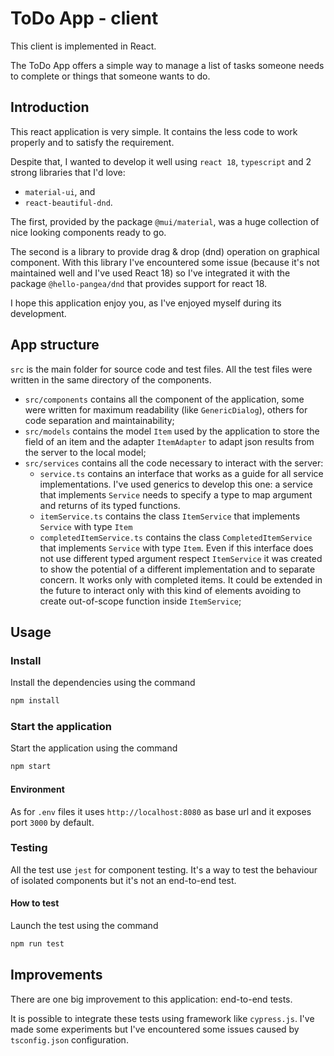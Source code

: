 # ToDo App - client

This client is implemented in React.

The ToDo App offers a simple way to manage a list of tasks someone needs to complete or things that someone wants to do.

## Introduction
This react application is very simple. It contains the less code to work properly and to satisfy the requirement.

Despite that, I wanted to develop it well using `react 18`, `typescript` and 2 strong libraries that I'd love:

- `material-ui`, and
- `react-beautiful-dnd`.

The first, provided by the package `@mui/material`, was a huge collection of nice looking components ready to go.

The second is a library to provide drag & drop (dnd) operation on graphical component.
With this library I've encountered some issue (because it's not maintained well and I've used React 18) so I've integrated it with the package `@hello-pangea/dnd` that provides support for react 18.

I hope this application enjoy you, as I've enjoyed myself during its development.
## App structure
`src` is the main folder for source code and test files. All the test files were written in the same directory of the components.

- `src/components` contains all the component of the application, some were written for maximum readability (like `GenericDialog`), others for code separation and maintainability;
- `src/models` contains the model `Item` used by the application to store the field of an item and the adapter `ItemAdapter` to adapt json results from the server to the local model;
- `src/services` contains all the code necessary to interact with the server:
  - `service.ts` contains an interface that works as a guide for all service implementations. I've used generics to develop this one: a service that implements `Service` needs to specify a type to map argument and returns of its typed functions.
  - `itemService.ts` contains the class `ItemService` that implements `Service` with type `Item`
  - `completedItemService.ts` contains the class `CompletedItemService` that implements `Service` with type `Item`. Even if this interface does not use different typed argument respect `ItemService` it was created to show the potential of a different implementation and to separate concern. It works only with completed items. It could be extended in the future to interact only with this kind of elements avoiding to create out-of-scope function inside `ItemService`;

## Usage

### Install
Install the dependencies using the command

```bash
npm install
```

### Start the application

Start the application using the command

```bash
npm start
```

#### Environment
As for `.env` files it uses `http://localhost:8080` as base url and it exposes port `3000` by default.

### Testing

All the test use `jest` for component testing. It's a way to test the behaviour of isolated components but it's not an end-to-end test.

#### How to test
Launch the test using the command

```bash
npm run test
```

## Improvements
There are one big improvement to this application: end-to-end tests.

It is possible to integrate these tests using framework like `cypress.js`. I've made some experiments but I've encountered some issues caused by `tsconfig.json` configuration.